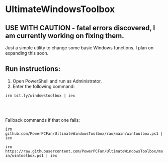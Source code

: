 # UltimateWindowsToolbox

## USE WITH CAUTION - fatal errors discovered, I am currently working on fixing them.

Just a simple utility to change some basic Windows functions. I plan on expanding this soon. 

## Run instructions:
 1. Open PowerShell and run as Administrator.
 2. Enter the following command:

`irm bit.ly/windowstoolbox | iex`

<br>
<br>

Fallback commands if that one fails:

`irm github.com/PowerPCFan/UltimateWindowsToolbox/raw/main/wintoolbox.ps1 | iex`

`irm https://raw.githubusercontent.com/PowerPCFan/UltimateWindowsToolbox/main/wintoolbox.ps1 | iex`
